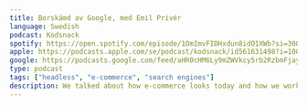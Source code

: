 ```yaml
---
title: Borskämd av Google, med Emil Privér
language: Swedish
podcast: Kodsnack
spotify: https://open.spotify.com/episode/1OmImvFIDHxdun8idO1XWb?si=3004210c52534bd3
apple: https://podcasts.apple.com/se/podcast/kodsnack/id561631498?i=1000546853484
google: https://podcasts.google.com/feed/aHR0cHM6Ly9mZWVkcy5rb2RzbmFjay5zZS8/episode/NzBlZDFjZGMtNWNmNS00MTExLWI0NDEtNTQxNzU4MGM5ZWQ0?sa=X&ved=0CAUQkfYCahcKEwi4zpjY6eH1AhUAAAAAHQAAAAAQPA
type: podcast
tags: ["headless", "e-commerce", "search engines"]
description: We talked about how e-commerce looks today and how we work with e-com sites today to be able to scale and so on. We also talked about search engines we use and how we work with them.
---
```

